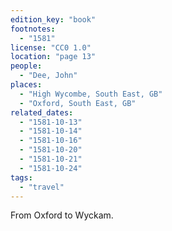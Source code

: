 ```yaml
---
edition_key: "book"
footnotes:
  - "1581"
license: "CC0 1.0"
location: "page 13"
people:
  - "Dee, John"
places:
  - "High Wycombe, South East, GB"
  - "Oxford, South East, GB"
related_dates:
  - "1581-10-13"
  - "1581-10-14"
  - "1581-10-16"
  - "1581-10-20"
  - "1581-10-21"
  - "1581-10-24"
tags:
  - "travel"
---
```

From Oxford
to Wyckam.
